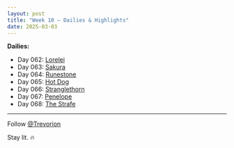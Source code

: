 ```yaml
---
layout: post
title: "Week 10 – Dailies & Highlights"
date: 2025-03-03
---
```


**Dailies:**
- Day 062: [Lorelei](https://x.com/Trevorion/status/1896514636088058223)
- Day 063: [Sakura](https://x.com/Trevorion/status/1896850400495767636)
- Day 064: [Runestone](https://x.com/Trevorion/status/1897136726017233274)
- Day 065: [Hot Dog](https://x.com/Trevorion/status/1897629485588996160)
- Day 066: [Stranglethorn](https://x.com/Trevorion/status/1897922117431112066)
- Day 067: [Penelope](https://x.com/Trevorion/status/1898254875437228434)
- Day 068: [The Strafe](https://x.com/Trevorion/status/1898597965679165901)

---
Follow [@Trevorion](https://x.com/Trevorion)

Stay lit. 🔥
